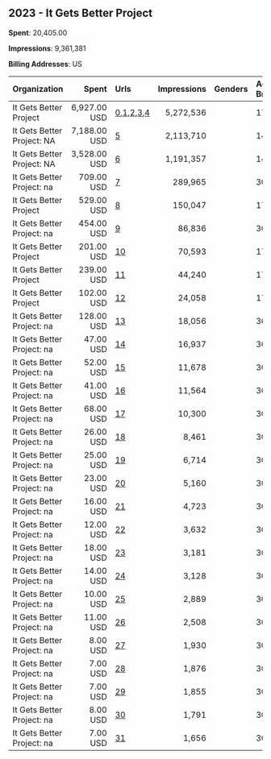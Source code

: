 ## 2023 - It Gets Better Project 
**Spent**: 20,405.00

**Impressions**: 9,361,381

**Billing Addresses**: US

|Organization|Spent|Urls|Impressions|Genders|Age Brackets|Country Codes|
|:---|---:|:---|---:|:---|:---|:---|
|It Gets Better Project|6,927.00 USD|[0](https://www.snap.com/political-ads/asset/6b633a54281c5067c77b77da6e6912dae1842accafcc2e6035fc32062f87e7dd?mediaType=mp4),[1](https://www.snap.com/political-ads/asset/85badc2fd4d5e0f106a1e1bc63b7f49d0eaffb20391655f686b0ad17018bdf5e?mediaType=mp4),[2](https://www.snap.com/political-ads/asset/848122fde5020d605fff3896e2b2e5f0250c799899f63e8eb7c07d04630bbaf5?mediaType=mp4),[3](https://www.snap.com/political-ads/asset/5aef91885e2c7cd4d72e5f06626abb8c87e9fd0391b1586564ce20bc6182311c?mediaType=mp4),[4](https://www.snap.com/political-ads/asset/ee3a730e0e10e3e44398f3a59328f6f6d8bbc13d5befd0c74e938cb82ceb231d?mediaType=mp4)|5,272,536||17-|united states|
|It Gets Better Project: NA|7,188.00 USD|[5](https://www.snap.com/political-ads/asset/690f713ad2abff6f6915ac1abbc1a6adfd37d9a50e028e62456843291e885777?mediaType=mp4)|2,113,710||14-18|united states|
|It Gets Better Project: NA|3,528.00 USD|[6](https://www.snap.com/political-ads/asset/1427807dc3e7a326f5e4a066b58e962edba35aff3a16b1289ab8f9f45f2a4555?mediaType=mp4)|1,191,357||14-18|united states|
|It Gets Better Project: na|709.00 USD|[7](https://www.snap.com/political-ads/asset/b5199cc948f429f69227925a27ab41f4e02a8ac55d53a778f063862d12de77c1?mediaType=mp4)|289,965||30-|united states|
|It Gets Better Project|529.00 USD|[8](https://www.snap.com/political-ads/asset/6b633a54281c5067c77b77da6e6912dae1842accafcc2e6035fc32062f87e7dd?mediaType=mp4)|150,047||17-|united states|
|It Gets Better Project: na|454.00 USD|[9](https://www.snap.com/political-ads/asset/48642c62943c44f1fadd42bea0a7e3e1922f504e4ab74f903e20c804fcf3beb4?mediaType=mp4)|86,836||30-|united states|
|It Gets Better Project|201.00 USD|[10](https://www.snap.com/political-ads/asset/848122fde5020d605fff3896e2b2e5f0250c799899f63e8eb7c07d04630bbaf5?mediaType=mp4)|70,593||17-|united states|
|It Gets Better Project|239.00 USD|[11](https://www.snap.com/political-ads/asset/5aef91885e2c7cd4d72e5f06626abb8c87e9fd0391b1586564ce20bc6182311c?mediaType=mp4)|44,240||17-|united states|
|It Gets Better Project|102.00 USD|[12](https://www.snap.com/political-ads/asset/85badc2fd4d5e0f106a1e1bc63b7f49d0eaffb20391655f686b0ad17018bdf5e?mediaType=mp4)|24,058||17-|united states|
|It Gets Better Project: na|128.00 USD|[13](https://www.snap.com/political-ads/asset/032568bc9e0368ab57ea583c6dbc4690ceaa62a154cb8c2efda3b9f2de84c865?mediaType=mp4)|18,056||30-|united states|
|It Gets Better Project: na|47.00 USD|[14](https://www.snap.com/political-ads/asset/f78db6d0d111fa15619f2f13cc10403101421c22de334bf9e480fa7b4f259a0c?mediaType=mp4)|16,937||30-|united states|
|It Gets Better Project: na|52.00 USD|[15](https://www.snap.com/political-ads/asset/9d2eda0469aec27261314e041877067eaf80e6f0762c8596a55f33c53e218328?mediaType=mp4)|11,678||30-|united states|
|It Gets Better Project: na|41.00 USD|[16](https://www.snap.com/political-ads/asset/0c2ba8cd166481bebf8a937483910f1407fd9082ad2339b3168009fac8dd0fe0?mediaType=mp4)|11,564||30-|united states|
|It Gets Better Project: na|68.00 USD|[17](https://www.snap.com/political-ads/asset/3552b76187fd666febc141f718f8672d59fcfde75d77c2b6bb3327007636405c?mediaType=mp4)|10,300||30-|united states|
|It Gets Better Project: na|26.00 USD|[18](https://www.snap.com/political-ads/asset/e579c1306db6699242ebe0f791bfdb1074f0e960e0ddb8570b1103f00a66db03?mediaType=mp4)|8,461||30-|united states|
|It Gets Better Project: na|25.00 USD|[19](https://www.snap.com/political-ads/asset/a9614e5d2ee5f280c5680a3912c3a8b29fce228530a89913d3034d327729c68c?mediaType=mp4)|6,714||30-|united states|
|It Gets Better Project: na|23.00 USD|[20](https://www.snap.com/political-ads/asset/a1c196a3f91304800cef6ad6e4934425b76f87a0f2b57037bba0cd9c5e954b1f?mediaType=mp4)|5,160||30-|united states|
|It Gets Better Project: na|16.00 USD|[21](https://www.snap.com/political-ads/asset/c7f4d8d2765d19c86c50fb472a8af5b3bc04a3f87f65538bf05120a2201b06c4?mediaType=mp4)|4,723||30-|united states|
|It Gets Better Project: na|12.00 USD|[22](https://www.snap.com/political-ads/asset/d509d7e916747b15c20b16f26be7ab37d08b1a8d3b5cf46c9527a47b23563ce7?mediaType=mp4)|3,632||30-|united states|
|It Gets Better Project: na|18.00 USD|[23](https://www.snap.com/political-ads/asset/8a54f2d63f14334dac48591833143825919ccd04a6d8ff75ce5a39e1dee81b81?mediaType=mp4)|3,181||30-|united states|
|It Gets Better Project: na|14.00 USD|[24](https://www.snap.com/political-ads/asset/5275f684828a6c7d417de9c135a017ff0fa943397f0f2a4a3c9c2c2a2a9224f8?mediaType=mp4)|3,128||30-|united states|
|It Gets Better Project: na|10.00 USD|[25](https://www.snap.com/political-ads/asset/8ba1299405c3f10303eea5bbfb624cfcf62b484ccbfa93ba03937b8a79536cc0?mediaType=mp4)|2,889||30-|united states|
|It Gets Better Project: na|11.00 USD|[26](https://www.snap.com/political-ads/asset/de21fb51dee1011d42b381b05e5396d44194af8a7458d2e17c768ae15f5129d1?mediaType=mp4)|2,508||30-|united states|
|It Gets Better Project: na|8.00 USD|[27](https://www.snap.com/political-ads/asset/0782c7a4748a20e535fe4e984d1405dcf97f5b75919aebe978c87cee4b188246?mediaType=mp4)|1,930||30-|united states|
|It Gets Better Project: na|7.00 USD|[28](https://www.snap.com/political-ads/asset/95230eaa41e0ed99caa68edb28335fc02411df46fcf523cc794a936d1e8aed29?mediaType=mp4)|1,876||30-|united states|
|It Gets Better Project: na|7.00 USD|[29](https://www.snap.com/political-ads/asset/0e7126a4f34f15f87f8e163d5e6155eef97fc43f0e9d7de4c8ecb241fb55613d?mediaType=mp4)|1,855||30-|united states|
|It Gets Better Project: na|8.00 USD|[30](https://www.snap.com/political-ads/asset/f104eabd2b68381287abe278629aae201351491a6b93fcd061c4c76b37f2c65b?mediaType=mp4)|1,791||30-|united states|
|It Gets Better Project: na|7.00 USD|[31](https://www.snap.com/political-ads/asset/04e7575df152fa6f6733e38259c2f7be48ded7fe089354408e1ccca720e68a87?mediaType=mp4)|1,656||30-|united states|
